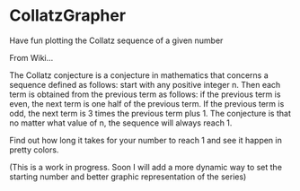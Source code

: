 # CollatzGrapher
Have fun plotting the Collatz sequence of a given number

From Wiki...

The Collatz conjecture is a conjecture in mathematics that concerns a sequence defined as follows: start with any positive integer n. Then each term is obtained from the previous term as follows: if the previous term is even, the next term is one half of the previous term. If the previous term is odd, the next term is 3 times the previous term plus 1. The conjecture is that no matter what value of n, the sequence will always reach 1. 


Find out how long it takes for your number to reach 1 and see it happen in pretty colors.

(This is a work in progress. Soon I will add a more dynamic way to set the starting number and better graphic representation of the series)

